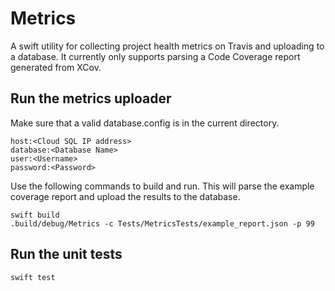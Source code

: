 # Metrics

A swift utility for collecting project health metrics on Travis and uploading to a database. It
currently only supports parsing a Code Coverage report generated from XCov.

## Run the metrics uploader

Make sure that a valid database.config is in the current directory.

```
host:<Cloud SQL IP address>
database:<Database Name>
user:<Username>
password:<Password>
```

Use the following commands to build and run.  This will parse the example coverage report and
upload the results to the database.

```
swift build
.build/debug/Metrics -c Tests/MetricsTests/example_report.json -p 99
```


## Run the unit tests

```
swift test
```
